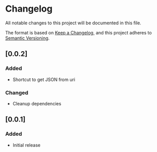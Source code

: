 # Changelog

All notable changes to this project will be documented in this file.

The format is based on [Keep a Changelog](https://keepachangelog.com/en/1.0.0/),
and this project adheres to [Semantic Versioning](https://semver.org/spec/v2.0.0.html).

## [0.0.2]

### Added

- Shortcut to get JSON from uri

### Changed

- Cleanup dependencies

## [0.0.1]

### Added

-   Initial release
